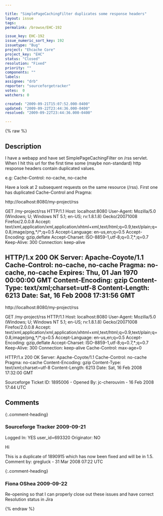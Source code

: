 ```yaml
---

title: "SimplePageCachingFilter duplicates some response headers"
layout: issue
tags: 
permalink: /browse/EHC-192

issue_key: EHC-192
issue_numeric_sort_key: 192
issuetype: "Bug"
project: "Ehcache Core"
project_key: "EHC"
status: "Closed"
resolution: "Fixed"
priority: ""
components: ""
labels: 
assignee: "drb"
reporter: "sourceforgetracker"
votes:  0
watchers: 0

created: "2009-09-21T15:07:52.000-0400"
updated: "2009-09-22T23:44:36.000-0400"
resolved: "2009-09-22T23:44:36.000-0400"

---
```




{% raw %}



## Description

<div markdown="1" class="description">

I have a webapp and have set SimplePageCachingFilter on /rss servlet. When I hit this url for the first time some (maybe non-standard) http response headers contain duplicated values.

e.g: Cache-Control: no-cache, no-cache

Have a look at 2 subsequent requests on the same resource (/rss). First one has duplicated Cache-Control and Pragma:


http://localhost:8080/my-project/rss

GET /my-project/rss HTTP/1.1
Host: localhost:8080
User-Agent: Mozilla/5.0 (Windows; U; Windows NT 5.1; en-US; rv:1.8.1.8) Gecko/20071008 Firefox/2.0.0.8
Accept: text/xml,application/xml,application/xhtml+xml,text/html;q=0.9,text/plain;q=0.8,image/png,\*/\*;q=0.5
Accept-Language: en-us,en;q=0.5
Accept-Encoding: gzip,deflate
Accept-Charset: ISO-8859-1,utf-8;q=0.7,\*;q=0.7
Keep-Alive: 300
Connection: keep-alive

HTTP/1.x 200 OK
Server: Apache-Coyote/1.1
Cache-Control: no-cache, no-cache
Pragma: no-cache, no-cache
Expires: Thu, 01 Jan 1970 00:00:00 GMT
Content-Encoding: gzip
Content-Type: text/xml;charset=utf-8
Content-Length: 6213
Date: Sat, 16 Feb 2008 17:31:56 GMT
----------------------------------------------------------
http://localhost:8080/my-project/rss

GET /my-project/rss HTTP/1.1
Host: localhost:8080
User-Agent: Mozilla/5.0 (Windows; U; Windows NT 5.1; en-US; rv:1.8.1.8) Gecko/20071008 Firefox/2.0.0.8
Accept: text/xml,application/xml,application/xhtml+xml,text/html;q=0.9,text/plain;q=0.8,image/png,\*/\*;q=0.5
Accept-Language: en-us,en;q=0.5
Accept-Encoding: gzip,deflate
Accept-Charset: ISO-8859-1,utf-8;q=0.7,\*;q=0.7
Keep-Alive: 300
Connection: keep-alive
Cache-Control: max-age=0

HTTP/1.x 200 OK
Server: Apache-Coyote/1.1
Cache-Control: no-cache
Pragma: no-cache
Content-Encoding: gzip
Content-Type: text/xml;charset=utf-8
Content-Length: 6213
Date: Sat, 16 Feb 2008 17:32:00 GMT

Sourceforge Ticket ID: 1895006 - Opened By: jc-cherouvim - 16 Feb 2008 17:44 UTC

</div>

## Comments


{:.comment-heading}
### **Sourceforge Tracker** <span class="date">2009-09-21</span>

<div markdown="1" class="comment">

Logged In: YES 
user\_id=693320
Originator: NO

Hi

This is a duplicate of 1890915 which has now been fixed and will be in 1.5.
Comment by: gregluck - 31 Mar 2008 07:22 UTC

</div>


{:.comment-heading}
### **Fiona OShea** <span class="date">2009-09-22</span>

<div markdown="1" class="comment">

Re-opening so that I can properly close out these issues and have correct Resolution status in Jira

</div>



{% endraw %}
